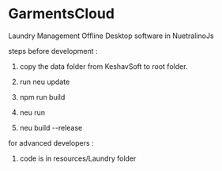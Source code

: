 # GarmentsCloud
Laundry Management Offline Desktop software in NuetralinoJs

steps before development : 

1.  copy the data folder from KeshavSoft to root folder.

2.  run neu update

3.  npm run build

4.  neu run

5.  neu build --release

for advanced developers :

1.  code is in resources/Laundry folder

